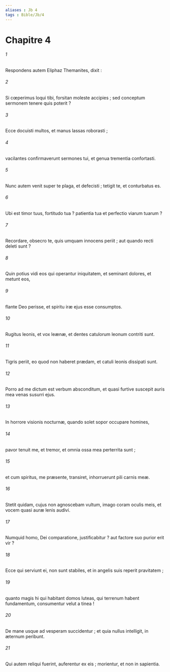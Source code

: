 ```yaml
---
aliases : Jb 4
tags : Bible/Jb/4
---
```


# Chapitre 4

###### 1
Respondens autem Eliphaz Themanites, dixit :
###### 2
Si cœperimus loqui tibi, forsitan moleste accipies ; sed conceptum sermonem tenere quis poterit ?
###### 3
Ecce docuisti multos, et manus lassas roborasti ;
###### 4
vacilantes confirmaverunt sermones tui, et genua trementia confortasti.
###### 5
Nunc autem venit super te plaga, et defecisti ; tetigit te, et conturbatus es.
###### 6
Ubi est timor tuus, fortitudo tua ? patientia tua et perfectio viarum tuarum ?
###### 7
Recordare, obsecro te, quis umquam innocens periit ; aut quando recti deleti sunt ?
###### 8
Quin potius vidi eos qui operantur iniquitatem, et seminant dolores, et metunt eos,
###### 9
flante Deo perisse, et spiritu iræ ejus esse consumptos.
###### 10
Rugitus leonis, et vox leænæ, et dentes catulorum leonum contriti sunt.
###### 11
Tigris periit, eo quod non haberet prædam, et catuli leonis dissipati sunt.
###### 12
Porro ad me dictum est verbum absconditum, et quasi furtive suscepit auris mea venas susurri ejus.
###### 13
In horrore visionis nocturnæ, quando solet sopor occupare homines,
###### 14
pavor tenuit me, et tremor, et omnia ossa mea perterrita sunt ;
###### 15
et cum spiritus, me præsente, transiret, inhorruerunt pili carnis meæ.
###### 16
Stetit quidam, cujus non agnoscebam vultum, imago coram oculis meis, et vocem quasi auræ lenis audivi.
###### 17
Numquid homo, Dei comparatione, justificabitur ? aut factore suo purior erit vir ?
###### 18
Ecce qui serviunt ei, non sunt stabiles, et in angelis suis reperit pravitatem ;
###### 19
quanto magis hi qui habitant domos luteas, qui terrenum habent fundamentum, consumentur velut a tinea !
###### 20
De mane usque ad vesperam succidentur ; et quia nullus intelligit, in æternum peribunt.
###### 21
Qui autem reliqui fuerint, auferentur ex eis ; morientur, et non in sapientia.
